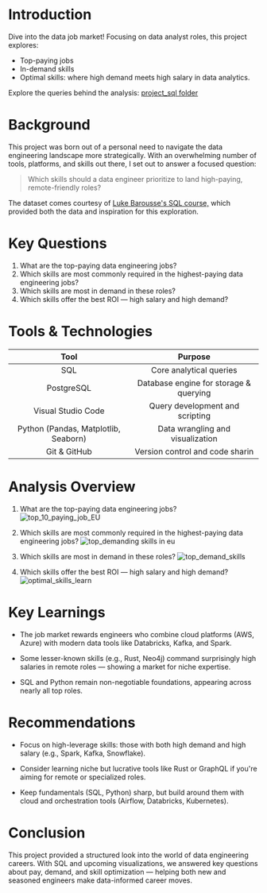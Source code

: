 # Introduction

Dive into the data job market! Focusing on data analyst roles, this project explores:
* Top-paying jobs
* In-demand skills
* Optimal skills: where high demand meets high salary in data analytics.

Explore the queries behind the analysis: [project_sql folder](/project_sql/)

# Background

This project was born out of a personal need to navigate the data engineering landscape more strategically. With an overwhelming number of tools, platforms, and skills out there, I set out to answer a focused question:

> Which skills should a data engineer prioritize to land high-paying, remote-friendly roles?

The dataset comes courtesy of [Luke Barousse's SQL course,](https://lukebarousse.com/sql) which provided both the data and inspiration for this exploration.

# Key Questions

1. What are the top-paying data engineering jobs?
2. Which skills are most commonly required in the highest-paying data engineering jobs?
3. Which skills are most in demand in these roles?
4. Which skills offer the best ROI — high salary and high demand?
# Tools & Technologies
|                 Tool                 |                     Purpose                    |
|:------------------------------------:|:----------------------------------------------:|
| SQL                                  | Core analytical queries                        |
| PostgreSQL                           | Database engine for storage & querying         |
| Visual Studio Code                   | Query development and scripting                |
| Python (Pandas, Matplotlib, Seaborn) | Data wrangling and visualization |
| Git & GitHub                         | Version control and code sharin                |

# Analysis Overview

1. What are the top-paying data engineering jobs?
![top_10_paying_job_EU](https://github.com/user-attachments/assets/ca7e8dbf-249f-46f0-b53b-7afec27d614f)

2. Which skills are most commonly required in the highest-paying data engineering jobs?
![top_demanding skills in eu](https://github.com/user-attachments/assets/defda578-6470-4a3c-a604-a12de3ed27a3)

3. Which skills are most in demand in these roles?
![top_demand_skills](https://github.com/user-attachments/assets/67813639-18d7-4843-84c6-df4066aaa2a1)

4. Which skills offer the best ROI — high salary and high demand?
![optimal_skills_learn](https://github.com/user-attachments/assets/b6570e13-71b1-4415-b1b9-7a8442472fab)

# Key Learnings
- The job market rewards engineers who combine cloud platforms (AWS, Azure) with modern data tools like Databricks, Kafka, and Spark.

- Some lesser-known skills (e.g., Rust, Neo4j) command surprisingly high salaries in remote roles — showing a market for niche expertise.

- SQL and Python remain non-negotiable foundations, appearing across nearly all top roles.

# Recommendations
- Focus on high-leverage skills: those with both high demand and high salary (e.g., Spark, Kafka, Snowflake).

- Consider learning niche but lucrative tools like Rust or GraphQL if you're aiming for remote or specialized roles.

- Keep fundamentals (SQL, Python) sharp, but build around them with cloud and orchestration tools (Airflow, Databricks, Kubernetes).

# Conclusion
This project provided a structured look into the world of data engineering careers. With SQL and upcoming visualizations, we answered key questions about pay, demand, and skill optimization — helping both new and seasoned engineers make data-informed career moves.





[def]: /SQL_Project_Data_Jobs_Analysis/graphs/remote_skills.png
